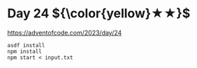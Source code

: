 # Day 24 ${\color{yellow}★★}$

https://adventofcode.com/2023/day/24

```
asdf install
npm install
npm start < input.txt
```
